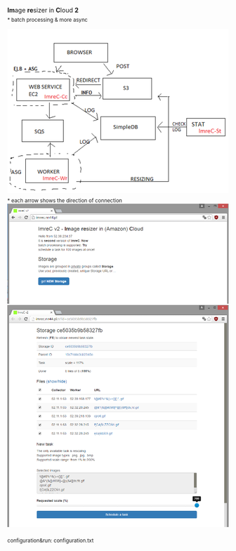 <b>Im</b>age <b>re</b>sizer in <b>C</b>loud <b>2</b>    
<sub>* batch processing & more async</sub>  

<img src="architecture.png?raw=true" alt="ImreC2 architecture">  
<sub>* each arrow shows the direction of connection</sub>  
  
<img src="screenshot1.PNG?raw=true" alt="ImreC2-Cc screenshot1" width="650">  
<img src="screenshot2.PNG?raw=true" alt="ImreC2-Cc screenshot2" width="650">  
  
  <sub>configuration&amp;run: configuration.txt</sub> 
